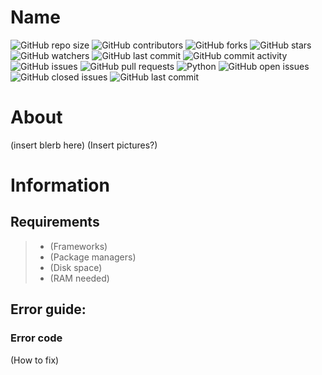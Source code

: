 # Name

![GitHub repo size](https://img.shields.io/github/repo-size/Kinard-Coding-Club/Grand-Ummative)
![GitHub contributors](https://img.shields.io/github/contributors/Kinard-Coding-Club/Grand-Ummative)
![GitHub forks](https://img.shields.io/github/forks/Kinard-Coding-Club/Grand-Ummative?style=social)
![GitHub stars](https://img.shields.io/github/stars/Kinard-Coding-Club/Grand-Ummative?style=social)
![GitHub watchers](https://img.shields.io/github/watchers/Kinard-Coding-Club/Grand-Ummative?style=social)
![GitHub last commit](https://img.shields.io/github/last-commit/Kinard-Coding-Club/Grand-Ummative)
![GitHub commit activity](https://img.shields.io/github/commit-activity/m/Kinard-Coding-Club/Grand-Ummative)
![GitHub issues](https://img.shields.io/github/issues/Kinard-Coding-Club/Grand-Ummative)
![GitHub pull requests](https://img.shields.io/github/issues-pr/Kinard-Coding-Club/Grand-Ummative)
![Python](https://img.shields.io/badge/Python-3.9-blue?logo=python)
![GitHub open issues](https://img.shields.io/github/issues/Kinard-Coding-Club/Grand-Ummative)
![GitHub closed issues](https://img.shields.io/github/issues-closed/Kinard-Coding-Club/Grand-Ummative)
![GitHub last commit](https://img.shields.io/github/last-commit/Kinard-Coding-Club/Grand-Ummative)

# About

(insert blerb here)
(Insert pictures?)

# Information

## Requirements
> - (Frameworks)
> - (Package managers)
> - (Disk space)
> - (RAM needed)

## Error guide:
### Error code
(How to fix)
